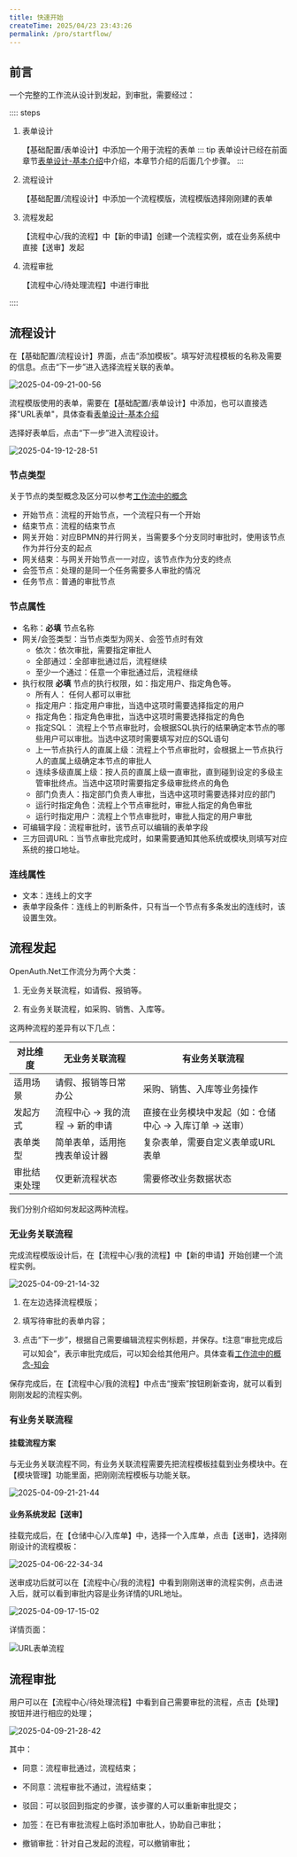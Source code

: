 ```yaml
---
title: 快速开始
createTime: 2025/04/23 23:43:26
permalink: /pro/startflow/
---
```


## 前言

一个完整的工作流从设计到发起，到审批，需要经过：

:::: steps
1. 表单设计

   【基础配置/表单设计】中添加一个用于流程的表单
   ::: tip
   表单设计已经在前面章节[表单设计-基本介绍](/pro/startform)中介绍，本章节介绍的后面几个步骤。
   :::

2. 流程设计

   【基础配置/流程设计】中添加一个流程模版，流程模版选择刚刚建的表单

3. 流程发起

   【流程中心/我的流程】中【新的申请】创建一个流程实例，或在业务系统中直接【送审】发起

4. 流程审批

   【流程中心/待处理流程】中进行审批

::::

## 流程设计

在【基础配置/流程设计】界面，点击“添加模板”。填写好流程模板的名称及需要的信息。点击“下一步”进入选择流程关联的表单。

![2025-04-09-21-00-56](http://img.openauth.net.cn/2025-04-09-21-00-56.png)

流程模版使用的表单，需要在【基础配置/表单设计】中添加，也可以直接选择"URL表单"，具体查看[表单设计-基本介绍](/pro/startform/)

选择好表单后，点击“下一步”进入流程设计。

![2025-04-19-12-28-51](http://img.openauth.net.cn/2025-04-19-12-28-51.png)


### 节点类型

关于节点的类型概念及区分可以参考[工作流中的概念](/core/flowinstanceconcept/)
* 开始节点：流程的开始节点，一个流程只有一个开始
* 结束节点：流程的结束节点
* 网关开始：对应BPMN的并行网关，当需要多个分支同时审批时，使用该节点作为并行分支的起点
* 网关结束：与网关开始节点一一对应，该节点作为分支的终点
* 会签节点：处理的是同一个任务需要多人审批的情况
* 任务节点：普通的审批节点

### 节点属性

* 名称：**必填** 节点名称
* 网关/会签类型：当节点类型为网关、会签节点时有效
    * 依次：依次审批，需要指定审批人
    * 全部通过：全部审批通过后，流程继续
    * 至少一个通过：任意一个审批通过后，流程继续
* 执行权限 **必填** 节点的执行权限，如：指定用户、指定角色等。
    * 所有人： 任何人都可以审批
    * 指定用户：指定用户审批，当选中这项时需要选择指定的用户
    * 指定角色：指定角色审批，当选中这项时需要选择指定的角色
    * 指定SQL： 流程上个节点审批时，会根据SQL执行的结果确定本节点的哪些用户可以审批。当选中这项时需要填写对应的SQL语句
    * 上一节点执行人的直属上级：流程上个节点审批时，会根据上一节点执行人的直属上级确定本节点的审批人
    * 连续多级直属上级：按人员的直属上级一直审批，直到碰到设定的多级主管审批终点。当选中这项时需要指定多级审批终点的角色
    * 部门负责人：指定部门负责人审批，当选中这项时需要选择对应的部门
    * 运行时指定角色：流程上个节点审批时，审批人指定的角色审批
    * 运行时指定用户：流程上个节点审批时，审批人指定的用户审批
* 可编辑字段：流程审批时，该节点可以编辑的表单字段
* 三方回调URL：当节点审批完成时，如果需要通知其他系统或模块,则填写对应系统的接口地址。

### 连线属性

* 文本：连线上的文字
* 表单字段条件：连线上的判断条件，只有当一个节点有多条发出的连线时，该设置生效。


## 流程发起

OpenAuth.Net工作流分为两个大类：

1. 无业务关联流程，如请假、报销等。

2. 有业务关联流程，如采购、销售、入库等。

这两种流程的差异有以下几点：

| 对比维度 | 无业务关联流程 | 有业务关联流程 |
|---------|--------------|--------------|
| 适用场景 | 请假、报销等日常办公 | 采购、销售、入库等业务操作 |
| 发起方式 | 流程中心 -> 我的流程 -> 新的申请 | 直接在业务模块中发起（如：仓储中心 -> 入库订单 -> 送审） |
| 表单类型 | 简单表单，适用拖拽表单设计器 | 复杂表单，需要自定义表单或URL表单 |
| 审批结束处理 | 仅更新流程状态 | 需要修改业务数据状态 |

我们分别介绍如何发起这两种流程。

### 无业务关联流程

完成流程模版设计后，在【流程中心/我的流程】中【新的申请】开始创建一个流程实例。

![2025-04-09-21-14-32](http://img.openauth.net.cn/2025-04-09-21-14-32.png)

1. 在左边选择流程模版；

2. 填写待审批的表单内容；

3. 点击“下一步”，根据自己需要编辑流程实例标题，并保存。❗注意“审批完成后可以知会”，表示审批完成后，可以知会给其他用户。具体查看[工作流中的概念-知会](/core/flowinstanceconcept.md#知会)

保存完成后，在【流程中心/我的流程】中点击“搜索”按钮刷新查询，就可以看到刚刚发起的流程实例。

### 有业务关联流程

#### 挂载流程方案

与无业务关联流程不同，有业务关联流程需要先把流程模板挂载到业务模块中。在【模块管理】功能里面，把刚刚流程模板与功能关联。

![2025-04-09-21-21-44](http://img.openauth.net.cn/2025-04-09-21-21-44.png)

#### 业务系统发起【送审】

挂载完成后，在【仓储中心/入库单】中，选择一个入库单，点击【送审】，选择刚刚设计的流程模板：

![2025-04-06-22-34-34](http://img.openauth.net.cn/2025-04-06-22-34-34.png)

送审成功后就可以在【流程中心/我的流程】中看到刚刚送审的流程实例，点击进入后，就可以看到审批内容是业务详情的URL地址。

![2025-04-09-17-15-02](http://img.openauth.net.cn/2025-04-09-17-15-02.png)

详情页面：

![URL表单流程](http://img.openauth.net.cn/2025-04-06-22-46-13.png)


## 流程审批

用户可以在【流程中心/待处理流程】中看到自己需要审批的流程，点击【处理】按钮并进行相应的处理；

![2025-04-09-21-28-42](http://img.openauth.net.cn/2025-04-09-21-28-42.png)

其中：

* 同意：流程审批通过，流程结束；

* 不同意：流程审批不通过，流程结束；

* 驳回：可以驳回到指定的步骤，该步骤的人可以重新审批提交；

* 加签：在已有审批流程上临时添加审批人，协助自己审批；

* 撤销审批：针对自己发起的流程，可以撤销审批；



